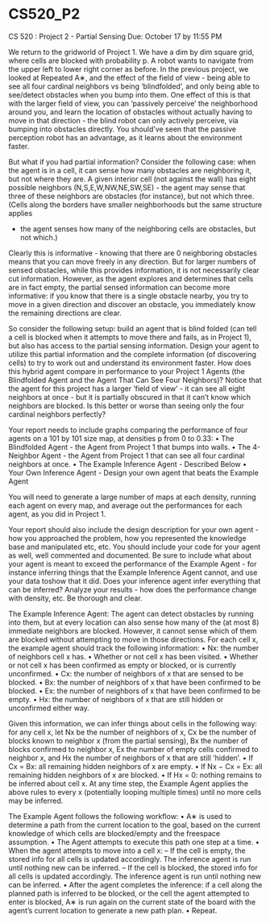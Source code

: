 # CS520_P2
CS 520 : Project 2 - Partial Sensing
Due: October 17 by 11:55 PM

We return to the gridworld of Project 1. We have a dim by dim square grid, where cells are blocked with probability
p. A robot wants to navigate from the upper left to lower right corner as before. In the previous project, we looked at
Repeated A∗, and the effect of the field of view - being able to see all four cardinal neighbors vs being ‘blindfolded’,
and only being able to see/detect obstacles when you bump into them. One effect of this is that with the larger
field of view, you can ‘passively perceive’ the neighborhood around you, and learn the location of obstacles without
actually having to move in that direction - the blind robot can only actively perceive, via bumping into obstacles
directly. You should’ve seen that the passive perception robot has an advantage, as it learns about the environment
faster.

But what if you had partial information? Consider the following case: when the agent is in a cell, it can sense how
many obstacles are neighboring it, but not where they are. A given interior cell (not against the wall) has eight
possible neighbors (N,S,E,W,NW,NE,SW,SE) - the agent may sense that three of these neighbors are obstacles (for
instance), but not which three. (Cells along the borders have smaller neighborhoods but the same structure applies
- the agent senses how many of the neighboring cells are obstacles, but not which.)

Clearly this is informative - knowing that there are 0 neighboring obstacles means that you can move freely in any
direction. But for larger numbers of sensed obstacles, while this provides information, it is not necessarily clear
cut information. However, as the agent explores and determines that cells are in fact empty, the partial sensed
information can become more informative: if you know that there is a single obstacle nearby, you try to move in a
given direction and discover an obstacle, you immediately know the remaining directions are clear.

So consider the following setup: build an agent that is blind folded (can tell a cell is blocked when it attempts to move
there and fails, as in Project 1), but also has access to the partial sensing information. Design your agent to utilize
this partial information and the complete information (of discovering cells) to try to work out and understand its
environment faster. How does this hybrid agent compare in performance to your Project 1 Agents (the Blindfolded
Agent and the Agent That Can See Four Neighbors)? Notice that the agent for this project has a larger ’field of
view’ - it can see all eight neighbors at once - but it is partially obscured in that it can’t know which neighbors are
blocked. Is this better or worse than seeing only the four cardinal neighbors perfectly?

Your report needs to include graphs comparing the performance of four agents on a 101 by 101 size map, at densities
p from 0 to 0.33:
• The Blindfolded Agent - the Agent from Project 1 that bumps into walls.
• The 4-Neighbor Agent - the Agent from Project 1 that can see all four cardinal neighbors at once.
• The Example Inference Agent - Described Below
• Your Own Inference Agent - Design your own agent that beats the Example Agent

You will need to generate a large number of maps at each density, running each agent on every map, and average
out the performances for each agent, as you did in Project 1.

Your report should also include the design description for your own agent - how you approached the problem, how
you represented the knowledge base and manipulated etc, etc. You should include your code for your agent as well,
well commented and documented. Be sure to include what about your agent is meant to exceed the performance of
the Example Agent - for instance inferring things that the Example Inference Agent cannot, and use your data toshow that it did.
Does your inference agent infer everything that can be inferred? Analyze your results - how does the performance change with density, etc. Be thorough and clear.

The Example Inference Agent:
The agent can detect obstacles by running into them, but at every location
can also sense how many of the (at most 8) immediate neighbors are blocked. However, it cannot sense which of
them are blocked without attempting to move in those directions. For each cell x, the example agent should track
the following information:
• Nx: the number of neighbors cell x has.
• Whether or not cell x has been visited.
• Whether or not cell x has been confirmed as empty or blocked, or is currently unconfirmed.
• Cx: the number of neighbors of x that are sensed to be blocked.
• Bx: the number of neighbors of x that have been confirmed to be blocked.
• Ex: the number of neighbors of x that have been confirmed to be empty.
• Hx: the number of neighbors of x that are still hidden or unconfirmed either way.

Given this information, we can infer things about cells in the following way: for any cell x, let Nx be the number of
neighbors of x, Cx be the number of blocks known to neighbor x (from the partial sensing), Bx the number of blocks
confirmed to neighbor x, Ex the number of empty cells confirmed to neighbor x, and Hx the number of neighbors of
x that are still ’hidden’.
• If Cx = Bx: all remaining hidden neighbors of x are empty.
• If Nx − Cx = Ex: all remaining hidden neighbors of x are blocked.
• If Hx = 0: nothing remains to be inferred about cell x.
At any time step, the Example Agent applies the above rules to every x (potentially looping multiple times) until
no more cells may be inferred.

The Example Agent follows the following workflow:
• A∗ is used to determine a path from the current location to the goal, based on the current knowledge of which
cells are blocked/empty and the freespace assumption.
• The Agent attempts to execute this path one step at a time.
• When the agent attempts to move into a cell x:
– If the cell is empty, the stored info for all cells is updated accordingly. The inference agent is run until
nothing new can be inferred.
– If the cell is blocked, the stored info for all cells is updated accordingly. The inference agent is run until
nothing new can be inferred.
• After the agent completes the inference: if a cell along the planned path is inferred to be blocked, or the cell
the agent attempted to enter is blocked, A∗ is run again on the current state of the board with the agent’s
current location to generate a new path plan.
• Repeat.
